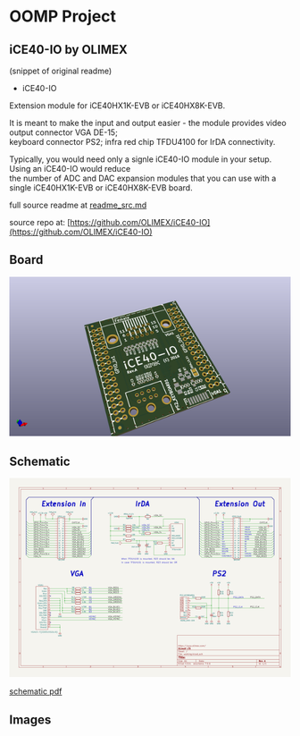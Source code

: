 # OOMP Project  
## iCE40-IO  by OLIMEX  
  
(snippet of original readme)  
  
- iCE40-IO  
  
Extension module for iCE40HX1K-EVB or iCE40HX8K-EVB.  
  
It is meant to make the input and output easier - the module provides video output connector VGA DE-15;   
keyboard connector PS2; infra red chip TFDU4100 for IrDA connectivity.  
  
Typically, you would need only a signle iCE40-IO module in your setup. Using an iCE40-IO would reduce  
the number of ADC and DAC expansion modules that you can use with a single iCE40HX1K-EVB or iCE40HX8K-EVB board.  
  
  full source readme at [readme_src.md](readme_src.md)  
  
source repo at: [https://github.com/OLIMEX/iCE40-IO](https://github.com/OLIMEX/iCE40-IO)  
## Board  
  
[![working_3d.png](working_3d_600.png)](working_3d.png)  
## Schematic  
  
[![working_schematic.png](working_schematic_600.png)](working_schematic.png)  
  
[schematic pdf](working_schematic.pdf)  
## Images  
